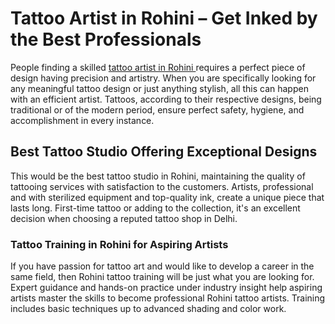 <h1>Tattoo Artist in Rohini – Get Inked by the Best Professionals</h1>


People finding a skilled <a href="https://kdztattoos.com/tattoo-artist-in-rohini.php
">tattoo artist in Rohini </a> requires a perfect piece of design having precision and artistry. When you are specifically looking for any meaningful tattoo design or just anything stylish, all this can happen with an efficient artist. Tattoos, according to their respective designs, being traditional or of the modern period, ensure perfect safety, hygiene, and accomplishment in every instance.


<h2>Best Tattoo Studio Offering Exceptional Designs</h2>


This would be the best tattoo studio in Rohini, maintaining the quality of tattooing services with satisfaction to the customers. Artists, professional and with sterilized equipment and top-quality ink, create a unique piece that lasts long. First-time tattoo or adding to the collection, it's an excellent decision when choosing a reputed tattoo shop in Delhi.


<h3>Tattoo Training in Rohini for Aspiring Artists</h3>


If you have passion for tattoo art and would like to develop a career in the same field, then Rohini tattoo training will be just what you are looking for. Expert guidance and hands-on practice under industry insight help aspiring artists master the skills to become professional Rohini tattoo artists. Training includes basic techniques up to advanced shading and color work.
